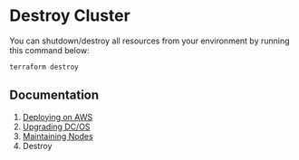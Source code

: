 # Destroy Cluster

You can shutdown/destroy all resources from your environment by running this command below:

```bash
terraform destroy
```

## Documentation

1. [Deploying on AWS](./install/README.md)
2. [Upgrading DC/OS](./upgrade/README.md)
3. [Maintaining Nodes](./maintain/README.md)
4. Destroy
